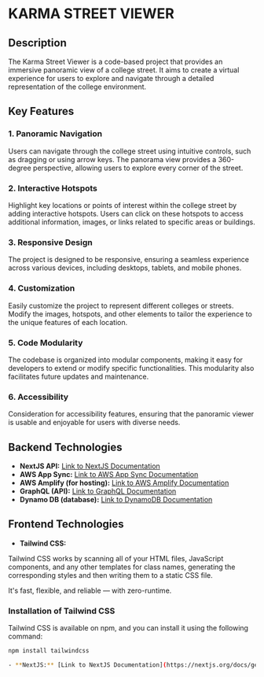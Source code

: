 # KARMA STREET VIEWER

## Description

The Karma Street Viewer is a code-based project that provides an immersive panoramic view of a college street. It aims to create a virtual experience for users to explore and navigate through a detailed representation of the college environment.

## Key Features

### 1. Panoramic Navigation

Users can navigate through the college street using intuitive controls, such as dragging or using arrow keys. The panorama view provides a 360-degree perspective, allowing users to explore every corner of the street.

### 2. Interactive Hotspots

Highlight key locations or points of interest within the college street by adding interactive hotspots. Users can click on these hotspots to access additional information, images, or links related to specific areas or buildings.

### 3. Responsive Design

The project is designed to be responsive, ensuring a seamless experience across various devices, including desktops, tablets, and mobile phones.

### 4. Customization

Easily customize the project to represent different colleges or streets. Modify the images, hotspots, and other elements to tailor the experience to the unique features of each location.

### 5. Code Modularity

The codebase is organized into modular components, making it easy for developers to extend or modify specific functionalities. This modularity also facilitates future updates and maintenance.

### 6. Accessibility

Consideration for accessibility features, ensuring that the panoramic viewer is usable and enjoyable for users with diverse needs.

## Backend Technologies

- **NextJS API:** [Link to NextJS Documentation](https://nextjs.org/docs/api-routes/introduction)
- **AWS App Sync:** [Link to AWS App Sync Documentation](https://docs.aws.amazon.com/appsync/latest/devguide/what-is-appsync.html)
- **AWS Amplify (for hosting):** [Link to AWS Amplify Documentation](https://docs.amplify.aws/)
- **GraphQL (API):** [Link to GraphQL Documentation](https://graphql.org/learn/)
- **Dynamo DB (database):** [Link to DynamoDB Documentation](https://docs.aws.amazon.com/dynamodb/index.html)

## Frontend Technologies

- **Tailwind CSS:**

Tailwind CSS works by scanning all of your HTML files, JavaScript components, and any other templates for class names, generating the corresponding styles and then writing them to a static CSS file.

It's fast, flexible, and reliable — with zero-runtime.
### Installation of Tailwind CSS

Tailwind CSS is available on npm, and you can install it using the following command:

```bash
npm install tailwindcss

- **NextJS:** [Link to NextJS Documentation](https://nextjs.org/docs/getting-started)

